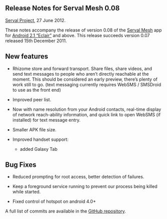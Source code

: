 Release Notes for Serval Mesh 0.08
----------------------------------

[Serval Project][], 27 June 2012.

These notes accompany the release of version 0.08 of the [Serval Mesh][] app
for [Android 2.1 “Eclair”][] and above.  This release succeeds version 0.07
released 15th December 2011.

New features
------------

* Rhizome store and forward transport.  Share files, share videos, and send
  text messages to people who aren’t directly reachable at the moment. This
  should be considered an early preview, there’s plenty of work still to go.
  (text messaging currently requires WebSMS / SMSDroid to use as the front end)

* Improved peer list.

* Now with name resolution from your Android contacts, real-time display of
  network reach-ability information, and quick link to open WebSMS (if
  installed) for text message entry.

* Smaller APK file size.

* Improved handset support:
  * added Galaxy Tab

Bug Fixes
---------

 * Reduced prompting for root access, better detection of failures.

 * Keep a foreground service running to prevent our process being killed while started.

 * Fixed control of hotspot on android 4.0+

A full list of commits are available in the [GitHub repository][batphone].

[Serval Project]: http://www.servalproject.org/
[Serval Mesh]: https://play.google.com/store/apps/details?id=org.servalproject
[batphone]: https://github.com/servalproject/batphone
[Android 2.1 “Eclair”]: http://developer.android.com/about/versions/android-2.1.html
